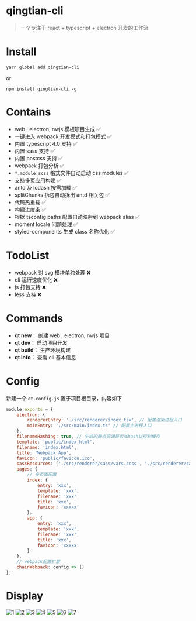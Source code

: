 # qingtian-cli

> 一个专注于 react + typescript + electron 开发的工作流

# Install

```
yarn global add qingtian-cli
```

or

```
npm install qingtian-cli -g
```

# Contains

-   web , electron, nwjs 模板项目生成 ✅
-   一键进入 webpack 开发模式和打包模式 ✅
-   内置 typescript 4.0 支持 ✅
-   内置 sass 支持 ✅
-   内置 postcss 支持 ✅
-   webpack 打包分析 ✅
-   `*.module.scss` 格式文件自动启动 css modules ✅
-   支持多页应用构建 ✅
-   antd 及 lodash 按需加载 ✅
-   splitChunks 拆包自动拆出 antd 相关包 ✅
-   代码热重载 ✅
-   构建进度条 ✅
-   根据 tsconfig paths 配置自动映射到 webpack alias ✅
-   moment locale 问题处理 ✅
-   styled-components 生成 class 名称优化 ✅

# TodoList

-   webpack 对 svg 模块单独处理 ❌
-   cli 运行速度优化 ❌
-   js 打包支持 ❌
-   less 支持 ❌

# Commands

-   **qt new**： 创建 web , electron, nwjs 项目
-   **qt dev**： 启动项目开发
-   **qt build**： 生产环境构建
-   **qt info**： 查看 cli 基本信息

# Config

新建一个 `qt.config.js` 置于项目根目录，内容如下

```js
module.exports = {
    electron: {
        rendererEntry: './src/renderer/index.tsx', // 配置渲染进程入口
        mainEntry: './src/main/index.ts' // 配置主进程入口
    },
    filenameHashing: true, // 生成的静态资源是否加hash以控制缓存
    template: 'public/index.html',
    filename: 'index.html',
    title: 'Webpack App',
    favicon: 'public/favicon.ico',
    sassResources: ['./src/renderer/sass/vars.scss', './src/renderer/sass/mixins.scss'], // sass工具注入
    pages: {
        // 多页面配置
        index: {
            entry: 'xxx',
            template: 'xxx',
            filename: 'xxx',
            title: 'xxx',
            favicon: 'xxxxx'
        },
        app: {
            entry: 'xxx',
            template: 'xxx',
            filename: 'xxx',
            title: 'xxx',
            favicon: 'xxxxx'
        }
    },
    // webpack配置扩展
    chainWebpack: config => {}
};
```

# Display

![1](public/1.png)
![2](public/2.png)
![3](public/3.png)
![4](public/4.png)
![5](public/5.png)
![6](public/6.png)
![7](public/7.png)

